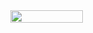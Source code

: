 <div style="display: flex; justify-content: center;">
  <img src="https://github-readme-stats.vercel.app/api/top-langs/?username=8bllgrl&show_icons=true&layout=compact&theme=gruvbox" width="48%" />
</div>
